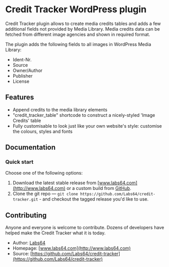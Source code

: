 # Credit Tracker WordPress plugin

Credit Tracker plugin allows to create media credits tables and adds a few additional fields not provided by Media Library.
Media credits data can be fetched from different image agencies and shown in required format.

The plugin adds the following fields to all images in WordPress Media Library:
* Ident-Nr.
* Source
* Owner/Author
* Publisher
* License


## Features

* Append credits to the media library elements
* "credit_tracker_table" shortcode to construct a nicely-styled 'Image Credits' table
* Fully customisable to look just like your own website's style: customise the colours, styles and fonts


## Documentation

### Quick start

Choose one of the following options:

1. Download the latest stable release from [www.labs64.com](http://www.labs64.com) or a custom build from
   [GitHub](https://github.com/Labs64/credit-tracker).
2. Clone the git repo — `git clone https://github.com/Labs64/credit-tracker.git` - and checkout the tagged release you'd like to use.


## Contributing

Anyone and everyone is welcome to contribute. Dozens of developers have helped make the Credit Tracker what it is today.


* Author: [Labs64](http://www.labs64.com)
* Homepage: [www.labs64.com](http://www.labs64.com)
* Source: [https://github.com/Labs64/credit-tracker](https://github.com/Labs64/credit-tracker)
